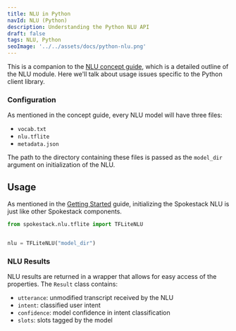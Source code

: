 ```yaml
---
title: NLU in Python
navId: NLU (Python)
description: Understanding the Python NLU API
draft: false
tags: NLU, Python
seoImage: '../../assets/docs/python-nlu.png'
---
```


This is a companion to the [NLU concept guide](/docs/concepts/nlu), which is a detailed outline of the NLU module. Here we'll talk about usage issues specific to the Python client library.

### Configuration

As mentioned in the concept guide, every NLU model will have three files:

- `vocab.txt`
- `nlu.tflite`
- `metadata.json`

The path to the directory containing these files is passed as the `model_dir` argument on initialization of the NLU.

## Usage

As mentioned in the [Getting Started](getting-started) guide, initializing the Spokestack NLU is just like other Spokestack components.

```python
from spokestack.nlu.tflite import TFLiteNLU


nlu = TFLiteNLU("model_dir")
```

### NLU Results

NLU results are returned in a wrapper that allows for easy access of the properties. The `Result` class contains:

- `utterance`: unmodified transcript received by the NLU
- `intent`: classified user intent
- `confidence`: model confidence in intent classification
- `slots`: slots tagged by the model
